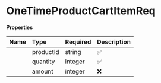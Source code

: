 # OneTimeProductCartItemReq



**Properties**

| Name | Type | Required | Description |
| :-------- | :----------| :----------| :----------|
    | productId | string | ✅ |  |
    | quantity | integer | ✅ |  |
    | amount | integer | ❌ | Amount the customer pays if pay_what_you_want is enabled. If disabled then amount will be ignored |




<!-- This file was generated by liblab | https://liblab.com/ -->